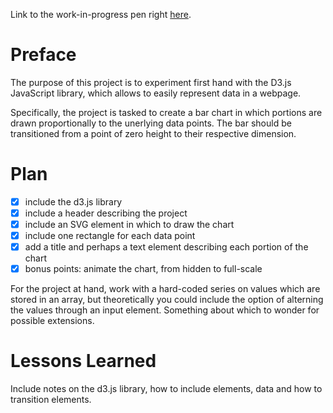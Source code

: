 Link to the work-in-progress pen right [here](https://codepen.io/borntofrappe/full/qYWPVg).

# Preface 

The purpose of this project is to experiment first hand with the D3.js JavaScript library, which allows to easily represent data in a webpage.

Specifically, the project is tasked to create a bar chart in which portions are drawn proportionally to the unerlying data points. The bar should be transitioned from a point of zero height to their respective dimension.

# Plan

- [x] include the d3.js library
- [x] include a header describing the project
- [x] include an SVG element in which to draw the chart
- [x] include one rectangle for each data point 
- [x] add a title and perhaps a text element describing each portion of the chart
- [x] bonus points: animate the chart, from hidden to full-scale

For the project at hand, work with a hard-coded series on values which are stored in an array, but theoretically you could include the option of alterning the values through an input element. Something about which to wonder for possible extensions.  


# Lessons Learned

Include notes on the d3.js library, how to include elements, data and how to transition elements.
